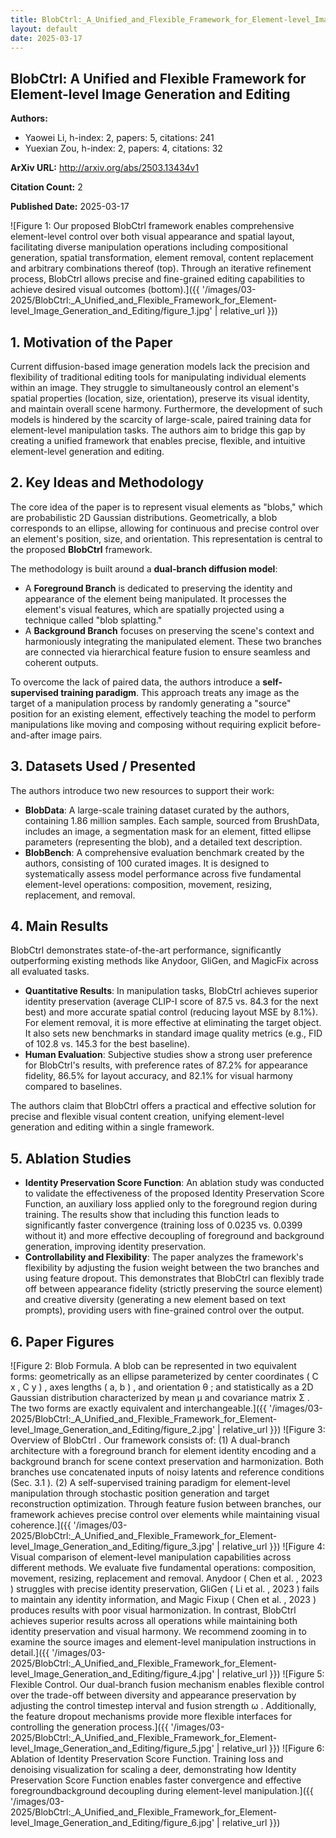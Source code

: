 ```yaml
---
title: BlobCtrl:_A_Unified_and_Flexible_Framework_for_Element-level_Image_Generation_and_Editing
layout: default
date: 2025-03-17
---
```

## BlobCtrl: A Unified and Flexible Framework for Element-level Image Generation and Editing
**Authors:**
- Yaowei Li, h-index: 2, papers: 5, citations: 241
- Yuexian Zou, h-index: 2, papers: 4, citations: 32

**ArXiv URL:** http://arxiv.org/abs/2503.13434v1

**Citation Count:** 2

**Published Date:** 2025-03-17

![Figure 1: Our proposed BlobCtrl framework enables comprehensive element-level control over both visual appearance and spatial layout, facilitating diverse manipulation operations including compositional generation, spatial transformation, element removal, content replacement and arbitrary combinations thereof (top). Through an iterative refinement process, BlobCtrl allows precise and fine-grained editing capabilities to achieve desired visual outcomes (bottom).]({{ '/images/03-2025/BlobCtrl:_A_Unified_and_Flexible_Framework_for_Element-level_Image_Generation_and_Editing/figure_1.jpg' | relative_url }})
## 1. Motivation of the Paper
Current diffusion-based image generation models lack the precision and flexibility of traditional editing tools for manipulating individual elements within an image. They struggle to simultaneously control an element's spatial properties (location, size, orientation), preserve its visual identity, and maintain overall scene harmony. Furthermore, the development of such models is hindered by the scarcity of large-scale, paired training data for element-level manipulation tasks. The authors aim to bridge this gap by creating a unified framework that enables precise, flexible, and intuitive element-level generation and editing.

## 2. Key Ideas and Methodology
The core idea of the paper is to represent visual elements as "blobs," which are probabilistic 2D Gaussian distributions. Geometrically, a blob corresponds to an ellipse, allowing for continuous and precise control over an element's position, size, and orientation. This representation is central to the proposed **BlobCtrl** framework.

The methodology is built around a **dual-branch diffusion model**:
*   A **Foreground Branch** is dedicated to preserving the identity and appearance of the element being manipulated. It processes the element's visual features, which are spatially projected using a technique called "blob splatting."
*   A **Background Branch** focuses on preserving the scene's context and harmoniously integrating the manipulated element.
These two branches are connected via hierarchical feature fusion to ensure seamless and coherent outputs.

To overcome the lack of paired data, the authors introduce a **self-supervised training paradigm**. This approach treats any image as the target of a manipulation process by randomly generating a "source" position for an existing element, effectively teaching the model to perform manipulations like moving and composing without requiring explicit before-and-after image pairs.

## 3. Datasets Used / Presented
The authors introduce two new resources to support their work:
*   **BlobData**: A large-scale training dataset curated by the authors, containing 1.86 million samples. Each sample, sourced from BrushData, includes an image, a segmentation mask for an element, fitted ellipse parameters (representing the blob), and a detailed text description.
*   **BlobBench**: A comprehensive evaluation benchmark created by the authors, consisting of 100 curated images. It is designed to systematically assess model performance across five fundamental element-level operations: composition, movement, resizing, replacement, and removal.

## 4. Main Results
BlobCtrl demonstrates state-of-the-art performance, significantly outperforming existing methods like Anydoor, GliGen, and MagicFix across all evaluated tasks.
*   **Quantitative Results**: In manipulation tasks, BlobCtrl achieves superior identity preservation (average CLIP-I score of 87.5 vs. 84.3 for the next best) and more accurate spatial control (reducing layout MSE by 8.1%). For element removal, it is more effective at eliminating the target object. It also sets new benchmarks in standard image quality metrics (e.g., FID of 102.8 vs. 145.3 for the best baseline).
*   **Human Evaluation**: Subjective studies show a strong user preference for BlobCtrl's results, with preference rates of 87.2% for appearance fidelity, 86.5% for layout accuracy, and 82.1% for visual harmony compared to baselines.

The authors claim that BlobCtrl offers a practical and effective solution for precise and flexible visual content creation, unifying element-level generation and editing within a single framework.

## 5. Ablation Studies
*   **Identity Preservation Score Function**: An ablation study was conducted to validate the effectiveness of the proposed Identity Preservation Score Function, an auxiliary loss applied only to the foreground region during training. The results show that including this function leads to significantly faster convergence (training loss of 0.0235 vs. 0.0399 without it) and more effective decoupling of foreground and background generation, improving identity preservation.
*   **Controllability and Flexibility**: The paper analyzes the framework's flexibility by adjusting the fusion weight between the two branches and using feature dropout. This demonstrates that BlobCtrl can flexibly trade off between appearance fidelity (strictly preserving the source element) and creative diversity (generating a new element based on text prompts), providing users with fine-grained control over the output.

## 6. Paper Figures
![Figure 2: Blob Formula. A blob can be represented in two equivalent forms: geometrically as an ellipse parameterized by center coordinates ( C x , C y ) , axes lengths ( a, b ) , and orientation θ ; and statistically as a 2D Gaussian distribution characterized by mean µ and covariance matrix Σ . The two forms are exactly equivalent and interchangeable.]({{ '/images/03-2025/BlobCtrl:_A_Unified_and_Flexible_Framework_for_Element-level_Image_Generation_and_Editing/figure_2.jpg' | relative_url }})
![Figure 3: Overview of BlobCtrl . Our framework consists of: (1) A dual-branch architecture with a foreground branch for element identity encoding and a background branch for scene context preservation and harmonization. Both branches use concatenated inputs of noisy latents and reference conditions (Sec. 3.1 ). (2) A self-supervised training paradigm for element-level manipulation through stochastic position generation and target reconstruction optimization. Through feature fusion between branches, our framework achieves precise control over elements while maintaining visual coherence.]({{ '/images/03-2025/BlobCtrl:_A_Unified_and_Flexible_Framework_for_Element-level_Image_Generation_and_Editing/figure_3.jpg' | relative_url }})
![Figure 4: Visual comparison of element-level manipulation capabilities across different methods. We evaluate five fundamental operations: composition, movement, resizing, replacement and removal. Anydoor ( Chen et al. , 2023 ) struggles with precise identity preservation, GliGen ( Li et al. , 2023 ) fails to maintain any identity information, and Magic Fixup ( Chen et al. , 2023 ) produces results with poor visual harmonization. In contrast, BlobCtrl achieves superior results across all operations while maintaining both identity preservation and visual harmony. We recommend zooming in to examine the source images and element-level manipulation instructions in detail.]({{ '/images/03-2025/BlobCtrl:_A_Unified_and_Flexible_Framework_for_Element-level_Image_Generation_and_Editing/figure_4.jpg' | relative_url }})
![Figure 5: Flexible Control. Our dual-branch fusion mechanism enables flexible control over the trade-off between diversity and appearance preservation by adjusting the control timestep interval and fusion strength ω . Additionally, the feature dropout mechanisms provide more flexible interfaces for controlling the generation process.]({{ '/images/03-2025/BlobCtrl:_A_Unified_and_Flexible_Framework_for_Element-level_Image_Generation_and_Editing/figure_5.jpg' | relative_url }})
![Figure 6: Ablation of Identity Preservation Score Function. Training loss and denoising visualization for scaling a deer, demonstrating how Identity Preservation Score Function enables faster convergence and effective foregroundbackground decoupling during element-level manipulation.]({{ '/images/03-2025/BlobCtrl:_A_Unified_and_Flexible_Framework_for_Element-level_Image_Generation_and_Editing/figure_6.jpg' | relative_url }})
